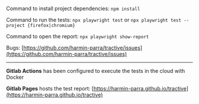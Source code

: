Command to install project dependencies: ``npm install``

Command to run the tests: ``npx playwright test`` or ``npx playwright test --project {firefox|chromium}``

Command to open the report: ``npx playwright show-report``

Bugs: [https://github.com/harmin-parra/tractive/issues](https://github.com/harmin-parra/tractive/issues)

--------------------------

**Gitlab Actions** has been configured to execute the tests in the cloud with Docker

**Gitlab Pages** hosts the test report: [https://harmin-parra.github.io/tractive](https://harmin-parra.github.io/tractive)
